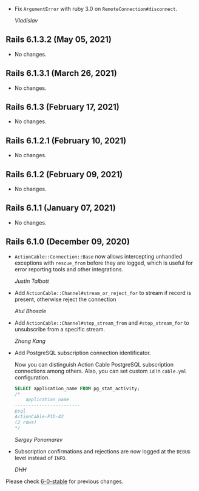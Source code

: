 *   Fix `ArgumentError` with ruby 3.0 on `RemoteConnection#disconnect`.

    *Vladislav*


## Rails 6.1.3.2 (May 05, 2021) ##

*   No changes.


## Rails 6.1.3.1 (March 26, 2021) ##

*   No changes.


## Rails 6.1.3 (February 17, 2021) ##

*   No changes.


## Rails 6.1.2.1 (February 10, 2021) ##

*   No changes.


## Rails 6.1.2 (February 09, 2021) ##

*   No changes.


## Rails 6.1.1 (January 07, 2021) ##

*   No changes.


## Rails 6.1.0 (December 09, 2020) ##

*   `ActionCable::Connection::Base` now allows intercepting unhandled exceptions
    with `rescue_from` before they are logged, which is useful for error reporting
    tools and other integrations.

    *Justin Talbott*

*   Add `ActionCable::Channel#stream_or_reject_for` to stream if record is present, otherwise reject the connection

    *Atul Bhosale*

*   Add `ActionCable::Channel#stop_stream_from` and `#stop_stream_for` to unsubscribe from a specific stream.

    *Zhang Kang*

*   Add PostgreSQL subscription connection identificator.

    Now you can distinguish Action Cable PostgreSQL subscription connections among others.
    Also, you can set custom `id` in `cable.yml` configuration.

    ```sql
    SELECT application_name FROM pg_stat_activity;
    /*
        application_name
    ------------------------
    psql
    ActionCable-PID-42
    (2 rows)
    */
    ```

    *Sergey Ponomarev*

*   Subscription confirmations and rejections are now logged at the `DEBUG` level instead of `INFO`.

    *DHH*


Please check [6-0-stable](https://github.com/rails/rails/blob/6-0-stable/actioncable/CHANGELOG.md) for previous changes.
